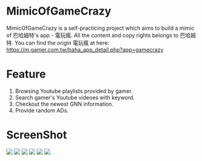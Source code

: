 # MimicOfGameCrazy
MimicOfGameCrazy is a self-practicing project which aims to build a mimic of 巴哈姆特's app - 電玩瘋.
All the content and copy rights belongs to 巴哈姆特.
You can find the origin 電玩瘋 at here: https://m.gamer.com.tw/baha_app_detail.php?app=gamecrazy

# Feature
1. Browsing Youtube playlists provided by gamer.
2. Search gamer's Youtube videoes with keyword.
3. Checkout the newest GNN information.
4. Provide random ADs.


# ScreenShot
![](https://github.com/michaelrevlis/MimicOfGameCrazy/blob/master/screenshot/1_rootVC.png)
![](https://github.com/michaelrevlis/Bond/blob/master/screenshot/Bond_thread.png)
![](https://github.com/michaelrevlis/Bond/blob/master/screenshot/Bond_singlebond.png)
![](https://github.com/michaelrevlis/Bond/blob/master/screenshot/Bond_screenlock.png)
![](https://github.com/michaelrevlis/Bond/blob/master/screenshot/Bond_edit1.png)
![](https://github.com/michaelrevlis/Bond/blob/master/screenshot/Bond_edit2.png)
